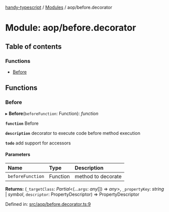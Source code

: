 [handy-typescript](../README.md) / [Modules](../modules.md) / aop/before.decorator

# Module: aop/before.decorator

## Table of contents

### Functions

- [Before](aop_before_decorator.md#before)

## Functions

### Before

▸ **Before**(`beforeFunction`: Function): *function*

**`function`** Before

**`description`** decorator to execute code before method execution

**`todo`** add support for accessors

#### Parameters

| Name | Type | Description |
| :------ | :------ | :------ |
| `beforeFunction` | Function | method to decorate |

**Returns:** (`_targetClass`: *Partial*<(...`args`: *any*[]) => *any*\>, `_propertyKey`: *string* \| *symbol*, `descriptor`: PropertyDescriptor) => PropertyDescriptor

Defined in: [src/aop/before.decorator.ts:9](https://github.com/robbiemu/handy-typescript/blob/0ef0b5c/src/aop/before.decorator.ts#L9)
